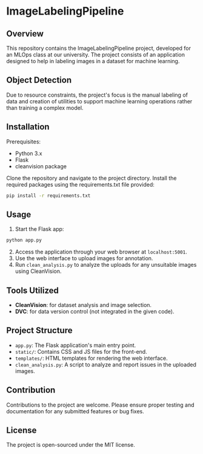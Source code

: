 # ImageLabelingPipeline

## Overview
This repository contains the ImageLabelingPipeline project, developed for an MLOps class at our university. The project consists of an application designed to help in labeling images in a dataset for machine learning.

## Object Detection
Due to resource constraints, the project's focus is the manual labeling of data and creation of utilities to support machine learning operations rather than training a complex model.

## Installation
Prerequisites:
- Python 3.x
- Flask
- cleanvision package

Clone the repository and navigate to the project directory. Install the required packages using the requirements.txt file provided:
```bash
pip install -r requirements.txt
```

## Usage
1. Start the Flask app:
```bash
python app.py
```
2. Access the application through your web browser at `localhost:5001`.
3. Use the web interface to upload images for annotation.
4. Run `clean_analysis.py` to analyze the uploads for any unsuitable images using CleanVision.

## Tools Utilized
- **CleanVision**: for dataset analysis and image selection.
- **DVC**: for data version control (not integrated in the given code).

## Project Structure
- `app.py`: The Flask application's main entry point.
- `static/`: Contains CSS and JS files for the front-end.
- `templates/`: HTML templates for rendering the web interface.
- `clean_analysis.py`: A script to analyze and report issues in the uploaded images.

## Contribution
Contributions to the project are welcome. Please ensure proper testing and documentation for any submitted features or bug fixes.

## License
The project is open-sourced under the MIT license.
